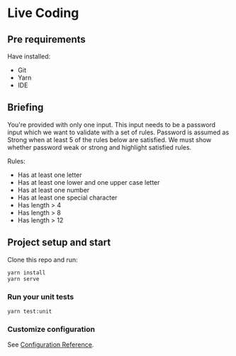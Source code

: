 # Live Coding
## Pre requirements
Have installed:
* Git
* Yarn
* IDE

## Briefing
You're provided with only one input.
This input needs to be a password input which we want to validate with a set of rules.
Password is assumed as Strong when at least 5 of the rules below are satisfied.
We must show whether password weak or strong and highlight satisfied rules.

Rules:
* Has at least one letter
* Has at least one lower and one upper case letter
* Has at least one number
* Has at least one special character
* Has length > 4
* Has length > 8
* Has length > 12

## Project setup and start
Clone this repo and run:
```
yarn install
yarn serve
```

### Run your unit tests
```
yarn test:unit
```

### Customize configuration
See [Configuration Reference](https://cli.vuejs.org/config/).
